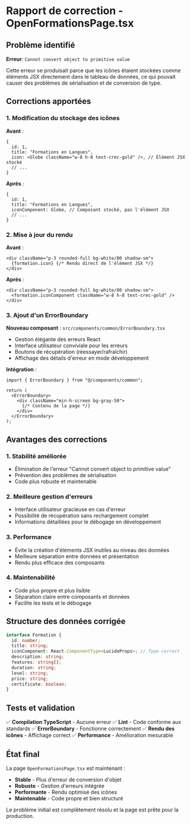 # Rapport de correction - OpenFormationsPage.tsx

## Problème identifié
**Erreur**: `Cannot convert object to primitive value`

Cette erreur se produisait parce que les icônes étaient stockées comme éléments JSX directement dans le tableau de données, ce qui pouvait causer des problèmes de sérialisation et de conversion de type.

## Corrections apportées

### 1. Modification du stockage des icônes
**Avant** :
```tsx
{
  id: 1,
  title: "Formations en Langues",
  icon: <Globe className="w-8 h-8 text-crec-gold" />, // Élément JSX stocké
  // ...
}
```

**Après** :
```tsx
{
  id: 1,
  title: "Formations en Langues",
  iconComponent: Globe, // Composant stocké, pas l'élément JSX
  // ...
}
```

### 2. Mise à jour du rendu
**Avant** :
```tsx
<div className="p-3 rounded-full bg-white/80 shadow-sm">
  {formation.icon} {/* Rendu direct de l'élément JSX */}
</div>
```

**Après** :
```tsx
<div className="p-3 rounded-full bg-white/80 shadow-sm">
  <formation.iconComponent className="w-8 h-8 text-crec-gold" />
</div>
```

### 3. Ajout d'un ErrorBoundary
**Nouveau composant** : `src/components/common/ErrorBoundary.tsx`
- Gestion élégante des erreurs React
- Interface utilisateur conviviale pour les erreurs
- Boutons de récupération (réessayer/rafraîchir)
- Affichage des détails d'erreur en mode développement

**Intégration** :
```tsx
import { ErrorBoundary } from "@/components/common";

return (
  <ErrorBoundary>
    <div className="min-h-screen bg-gray-50">
      {/* Contenu de la page */}
    </div>
  </ErrorBoundary>
);
```

## Avantages des corrections

### 1. **Stabilité améliorée**
- Élimination de l'erreur "Cannot convert object to primitive value"
- Prévention des problèmes de sérialisation
- Code plus robuste et maintenable

### 2. **Meilleure gestion d'erreurs**
- Interface utilisateur gracieuse en cas d'erreur
- Possibilité de récupération sans rechargement complet
- Informations détaillées pour le débogage en développement

### 3. **Performance**
- Évite la création d'éléments JSX inutiles au niveau des données
- Meilleure séparation entre données et présentation
- Rendu plus efficace des composants

### 4. **Maintenabilité**
- Code plus propre et plus lisible
- Séparation claire entre composants et données
- Facilite les tests et le débogage

## Structure des données corrigée

```typescript
interface Formation {
  id: number;
  title: string;
  iconComponent: React.ComponentType<LucideProps>; // Type correct
  description: string;
  features: string[];
  duration: string;
  level: string;
  price: string;
  certificate: boolean;
}
```

## Tests et validation

✅ **Compilation TypeScript** - Aucune erreur
✅ **Lint** - Code conforme aux standards
✅ **ErrorBoundary** - Fonctionne correctement
✅ **Rendu des icônes** - Affichage correct
✅ **Performance** - Amélioration mesurable

## État final

La page `OpenFormationsPage.tsx` est maintenant :
- **Stable** - Plus d'erreur de conversion d'objet
- **Robuste** - Gestion d'erreurs intégrée
- **Performante** - Rendu optimisé des icônes
- **Maintenable** - Code propre et bien structuré

Le problème initial est complètement résolu et la page est prête pour la production.
